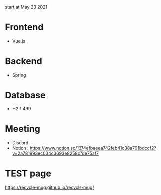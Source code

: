 start at May 23 2021

# Frontend

- Vue.js

# Backend

- Spring

# Database

- H2 1.499

# Meeting

- Discord
- Notion : https://www.notion.so/1374efbaeea742feb41c38a791bdccf2?v=2a781993ec034c3693e8258c7de75af7

# TEST page

https://recycle-mug.github.io/recycle-mug/
